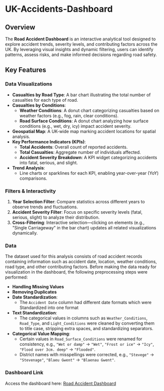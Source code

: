 # UK-Accidents-Dashboard

## Overview
The **Road Accident Dashboard** is an interactive analytical tool designed to explore accident trends, severity levels, and contributing factors across the UK. By leveraging visual insights and dynamic filtering, users can identify patterns, assess risks, and make informed decisions regarding road safety.

## Key Features
### Data Visualizations
- **Casualties by Road Type**: A bar chart illustrating the total number of casualties for each type of road.
- **Casualties by Conditions**:
  - **Weather Conditions**: A donut chart categorizing casualties based on weather factors (e.g., fog, rain, clear conditions).
  - **Road Surface Conditions**: A donut chart analyzing how surface conditions (e.g., wet, dry, icy) impact accident severity.
- **Geospatial Map**: A UK-wide map marking accident locations for spatial analysis.
- **Key Performance Indicators (KPIs)**:
  - **Total Accidents**: Overall count of reported accidents.
  - **Total Casualties**: Aggregate number of individuals affected.
  - **Accident Severity Breakdown**: A KPI widget categorizing accidents into fatal, serious, and slight.
- **Trend Analysis**:
  - Line charts or sparklines for each KPI, enabling year-over-year (YoY) comparisons.

### Filters & Interactivity
1. **Year Selection Filter**: Compare statistics across different years to observe trends and fluctuations.
2. **Accident Severity Filter**: Focus on specific severity levels (fatal, serious, slight) to analyze their distribution.
3. **Cross-Filtering**: Interactive selection—clicking on elements (e.g., "Single Carriageway" in the bar chart) updates all related visualizations dynamically.

### Data  
The dataset used for this analysis consists of road accident records containing information such as accident date, location, weather conditions, road type, and other contributing factors. Before making the data ready for visualization in the dashboard, the following preprocessing steps were performed:  

- **Handling Missing Values**
- **Removing Duplicates**
- **Date Standardization**:  
  - The `Accident Date` column had different date formats which were Standardized into one format
- **Text Standardization**:  
  - The categorical values in columns such as `Weather_Conditions`, `Road_Type`, and `Light_Conditions` were cleaned by converting them to title case, stripping extra spaces, and standardizing separators.  
- **Categorical Value Mapping**:  
  - Certain values in `Road_Surface_Conditions` were renamed for consistency, e.g., `"Wet or damp"` → `"Wet"`, `"Frost or ice"` → `"Icy"`, `"Flood over 3cm. deep"` → `"Flooded"`.  
  - District names with misspellings were corrected, e.g., `"Stevege"` → `"Stevenage"`, `"Blaeu Gwent"` → `"Blaenau Gwent"`.  

### Dashboard Link
Access the dashboard here: [Road Accident Dashboard](https://public.tableau.com/views/AccidentsDashboard_17425088688960/Dashboard?:language=en-US&publish=yes&:sid=&:redirect=auth&:display_count=n&:origin=viz_share_link)
